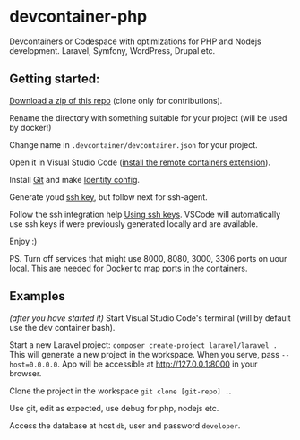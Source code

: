 # devcontainer-php
Devcontainers or Codespace with optimizations for PHP and Nodejs development. Laravel, Symfony, WordPress, Drupal etc.

## Getting started:

[Download a zip of this repo](https://github.com/madalinignisca/devcontainer-php/archive/master.zip) (clone only for contributions).

Rename the directory with something suitable for your project
(will be used by docker!)

Change name in `.devcontainer/devcontainer.json` for your project.

Open it in Visual Studio Code ([install the remote containers extension](https://marketplace.visualstudio.com/items?itemName=ms-vscode-remote.remote-containers)).

Install [Git](https://git-scm.com/) and make [Identity config](https://git-scm.com/book/en/v2/Getting-Started-First-Time-Git-Setup).

Generate youd [ssh key](https://docs.github.com/en/github/authenticating-to-github/generating-a-new-ssh-key-and-adding-it-to-the-ssh-agent),
but follow next for ssh-agent.

Follow the ssh integration help [Using ssh keys](https://code.visualstudio.com/docs/remote/containers#_using-ssh-keys).
VSCode will automatically use ssh keys if were previously generated locally and are available.

Enjoy :)

PS. Turn off services that might use 8000, 8080, 3000, 3306 ports on uour local. This are needed for Docker to map ports
in the containers.

## Examples
_(after you have started it)_
Start Visual Studio Code's terminal (will by default use the dev container bash).

Start a new Laravel project: `composer create-project laravel/laravel .`
This will generate a new project in the workspace.
When you serve, pass `--host=0.0.0.0`. App will be accessible at http://127.0.0.1:8000 in your browser.

Clone the project in the workspace `git clone [git-repo] .`.

Use git, edit as expected, use debug for php, nodejs etc.

Access the database at host `db`, user and password `developer`.
